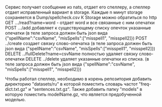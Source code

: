 Сервис получает сообщение из nats, отдает его спеллеру, а спеллер отдает исправленный вариант в storage.
Каждые n минут storage сохраняется в Dump/spellcheck.csv
К Storage можно обратиться по http
	GET .../read?name=word - отдает word и все связанные с ним опечатки
	POST .../add добавляет к существующему списку опечток указанные опечатки (в теле запроса должен быть json вида {"spellName":"csvName", "misSpells":["misspell1", "misspell2]})
	POST ../create создает связку слово-опечатка (в теле запроса должен быть json вида {"spellName":"csvName", "misSpells":["misspell1", "misspell2]})
	DELETE ../fullDelete?name=csvName полностью удаляет связку слово-опечатки
	DELETE ../delete удаляет указанные опечатки из списка. (в теле запроса должен быть json вида {"spellName":"csvName", "misSpells":["misspell1", "misspell2]})

Чтобы работал спеллер, необходимо в корень репозитория добавить директорию "datasets/ru" в которой поместить словарь частот "freq-dict.txt.gz" и "sentences.txt.gz". Также добавить папку "models" в которую поместить modelName.gz, что является предобученной моделью.